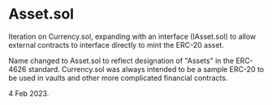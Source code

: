 # Asset.sol

Iteration on Currency.sol, expanding with an interface (IAsset.sol) to allow external contracts to interface directly to mint the ERC-20 asset.

Name changed to Asset.sol to reflect designation of "Assets" in the ERC-4626 standard. Currency.sol was always intended to be a sample ERC-20 to be used in vaults and other more complicated financial contracts.

4 Feb 2023.